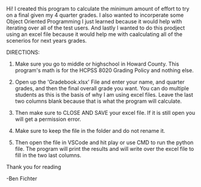 Hi! I created this program to calculate the minimum amount of effort to try on a final given my 4 quarter grades.
I also wanted to incorperate some Object Oriented Programming I just learned because it would help with iterating over all of the test users. 
And lastly I wanted to do this prodject using an excel file because it would help me with caalculating all of the scenerios for next years grades.

DIRECTIONS:

1. Make sure you go to middle or highschool in Howard County. This program's math is for the HCPSS 8020 Grading Policy and nothing else.

2. Open up the 'Gradebook.xlsx' File and enter your name, and quarter grades, and then the final overall grade you want. You can do multiple students as this is the basis of why I am using excel files. Leave the last two columns blank because that is what the program will calculate.

3. Then make sure to CLOSE AND SAVE your excel file. If it is still open you will get a permission error.

4. Make sure to keep the file in the folder and do not rename it.

5. Then open the file in VSCode and hit play or use CMD to run the python file. The program will print the results and will write over the excel file to fill in the two last columns.

Thank you for reading

-Ben Fichter